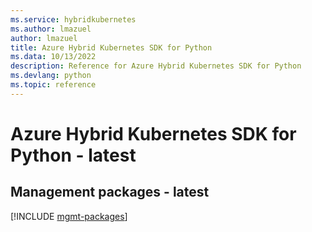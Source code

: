 ```yaml
---
ms.service: hybridkubernetes
ms.author: lmazuel
author: lmazuel
title: Azure Hybrid Kubernetes SDK for Python
ms.data: 10/13/2022
description: Reference for Azure Hybrid Kubernetes SDK for Python
ms.devlang: python
ms.topic: reference
---
```

# Azure Hybrid Kubernetes SDK for Python - latest

## Management packages - latest
[!INCLUDE [mgmt-packages](hybrid-kubernetes-mgmt-index.md)]